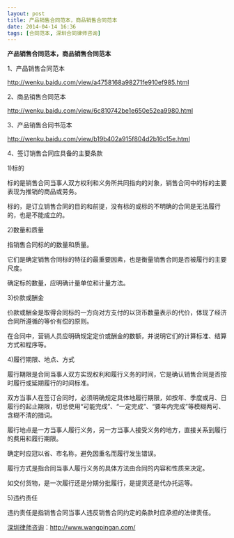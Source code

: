 ```yaml
---
layout: post
title: 产品销售合同范本，商品销售合同范本
date: 2014-04-14 16:36
tags: [合同范本, 深圳合同律师咨询]
---
```

<strong>产品销售合同范本，商品销售合同范本</strong>

1、产品销售合同范本

http://wenku.baidu.com/view/a4758168a98271fe910ef985.html

2、商品销售合同范本

http://wenku.baidu.com/view/6c810742be1e650e52ea9980.html

3、产品销售合同书范本

http://wenku.baidu.com/view/b19b402a915f804d2b16c15e.html

4、签订销售合同应具备的主要条款

1)标的

标的是销售合同当事人双方权利和义务所共同指向的对象，销售合同中的标的主要表现为推销的商品或劳务。

标的，是订立销售合同的目的和前提，没有标的或标的不明确的合同是无法履行的，也是不能成立的。

2)数量和质量

指销售合同标的的数量和质量。

它们是确定销售合同标的特征的最重要因素，也是衡量销售合同是否被履行的主要尺度。

确定标的数量，应明确计量单位和计量方法。

3)价款或酬金

价款或酬金是取得合同标的一方向对方支付的以货币数量表示的代价，体现了经济合同所遵循的等价有偿的原则。

在合同中，营销人员应明确规定定价或酬金的数额，并说明它们的计算标准、结算方式和程序等。

4)履行期限、地点、方式

履行期限是合同当事人双方实现权利和履行义务的时间，它是确认销售合同是否按时履行或延期履行的时间标准。

双方当事人在签订合同时，必须明确规定具体地履行期限，如按年、季度或月、日履行的起止期限，切忌使用“可能完成”、“一定完成”、“要年内完成”等模糊两可、含糊不清的措词。

履行地点是一方当事人履行义务，另一方当事人接受义务的地方，直接关系到履行的费用和履行期限。

确定时应冠以省、市名称，避免因重名而履行发生错误。

履行方式是指合同当事人履行义务的具体方法由合同的内容和性质来决定。

如交付货物，是一次履行还是分期分批履行，是提货还是代办托运等。

5)违约责任

违约责任是指销售合同当事人违反销售合同约定的条款时应承担的法律责任。

<a href="http://www.wangpingan.com/">深圳律师咨询</a>：<a href="http://www.wangpingan.com/">http://www.wangpingan.com/</a>

